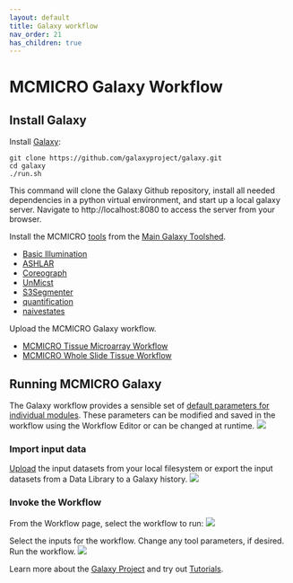 ```yaml
---
layout: default
title: Galaxy workflow
nav_order: 21
has_children: true
---
```


# MCMICRO Galaxy Workflow

## Install Galaxy

Install [Galaxy](https://galaxyproject.org/): 
```
git clone https://github.com/galaxyproject/galaxy.git
cd galaxy
./run.sh
```

This command will clone the Galaxy Github repository, install all needed dependencies in a python virtual environment, and start up a local galaxy server. Navigate to http://localhost:8080 to access the server from your browser.


Install the MCMICRO [tools](https://galaxyproject.org/admin/tools/add-tool-from-toolshed-tutorial/) from the [Main Galaxy Toolshed](http://toolshed.g2.bx.psu.edu/). 
- [Basic Illumination](https://toolshed.g2.bx.psu.edu/view/perssond/basic_illumination/fd8dfd64f25e)
- [ASHLAR](https://toolshed.g2.bx.psu.edu/view/perssond/ashlar/b3054f3d42b2)
- [Coreograph](https://toolshed.g2.bx.psu.edu/view/perssond/coreograph/99308601eaa6)
- [UnMicst](https://toolshed.g2.bx.psu.edu/view/perssond/unmicst/6bec4fef6b2e)
- [S3Segmenter](https://toolshed.g2.bx.psu.edu/view/perssond/s3segmenter/37acf42a824b)
- [quantification](https://toolshed.g2.bx.psu.edu/view/perssond/quantification/928db0f952e3)
- [naivestates](https://toolshed.g2.bx.psu.edu/view/perssond/naivestates/a62b0c62270e)

Upload the MCMICRO Galaxy workflow.
- [MCMICRO Tissue Microarray Workflow](https://github.com/ohsu-comp-bio/cycIF-galaxy/blob/master/workflows/Galaxy-Workflow-MCMICRO_TMA_v1.0.0.ga)
- [MCMICRO Whole Slide Tissue Workflow](https://github.com/ohsu-comp-bio/cycIF-galaxy/blob/master/workflows/Galaxy-Workflow-MCMICRO_Tissue_v1.0.0.ga)


## Running MCMICRO Galaxy

The Galaxy workflow provides a sensible set of [default parameters for individual modules](parameter-reference.html). These parameters can be modified and saved in the workflow using the Workflow Editor or can be changed at runtime.
<img src="{{ site.baseurl }}/images/galaxy-wf.png" />

### Import input data

[Upload](https://galaxyproject.org/tutorials/upload/) the input datasets from your local filesystem or export the input datasets from a Data Library to a Galaxy history.
<img src="{{ site.baseurl }}/images/galaxy-inputs.png" />

### Invoke the Workflow

From the Workflow page, select the workflow to run:
<img src="{{ site.baseurl }}/images/galaxy-wf-select.png" />

Select the inputs for the workflow. Change any tool parameters, if desired. Run the workflow.
<img src="{{ site.baseurl }}/images/galaxy-run.png" />

Learn more about the [Galaxy Project](https://galaxyproject.org/) and try out [Tutorials](https://galaxyproject.org/learn/).

